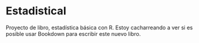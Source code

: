 # EstadisticaI
Proyecto de libro, estadística básica con R. Estoy cacharreando a ver si es posible usar Bookdown para escribir este nuevo libro. 
